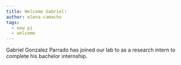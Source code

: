 ```yaml
---
title: Welcome Gabriel!
author: elena-camacho
tags:
  - new pi
  - welcome
---
```


Gabriel Gonzalez Parrado has joined our lab to as a research intern to complete his bachelor internship.

